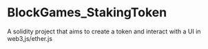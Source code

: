 # BlockGames_StakingToken
A solidity project that aims to create a token and interact with a UI in web3,js/ether.js
